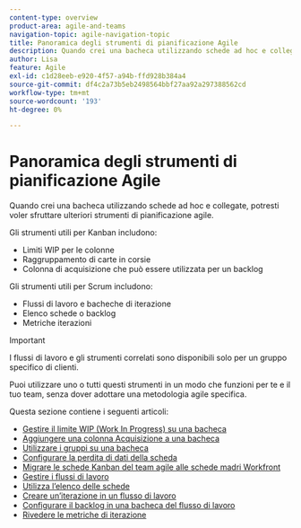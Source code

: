 ```yaml
---
content-type: overview
product-area: agile-and-teams
navigation-topic: agile-navigation-topic
title: Panoramica degli strumenti di pianificazione Agile
description: Quando crei una bacheca utilizzando schede ad hoc e collegate, potresti voler sfruttare ulteriori strumenti di pianificazione agile sulle bacheche.
author: Lisa
feature: Agile
exl-id: c1d28eeb-e920-4f57-a94b-ffd928b384a4
source-git-commit: df4c2a73b5eb2498564bbf27aa92a297388562cd
workflow-type: tm+mt
source-wordcount: '193'
ht-degree: 0%

---
```


# Panoramica degli strumenti di pianificazione Agile

Quando crei una bacheca utilizzando schede ad hoc e collegate, potresti voler sfruttare ulteriori strumenti di pianificazione agile.

Gli strumenti utili per Kanban includono:

* Limiti WIP per le colonne
* Raggruppamento di carte in corsie
* Colonna di acquisizione che può essere utilizzata per un backlog

Gli strumenti utili per Scrum includono:

* Flussi di lavoro e bacheche di iterazione
* Elenco schede o backlog
* Metriche iterazioni

>[!IMPORTANT]
>
>I flussi di lavoro e gli strumenti correlati sono disponibili solo per un gruppo specifico di clienti.

Puoi utilizzare uno o tutti questi strumenti in un modo che funzioni per te e il tuo team, senza dover adottare una metodologia agile specifica.

Questa sezione contiene i seguenti articoli:

* [Gestire il limite WIP (Work In Progress) su una bacheca](/help/quicksilver/agile/use-boards-agile-planning-tools/manage-wip-limit-on-board.md)
* [Aggiungere una colonna Acquisizione a una bacheca](/help/quicksilver/agile/use-boards-agile-planning-tools/add-intake-column-to-board.md)
* [Utilizzare i gruppi su una bacheca](/help/quicksilver/agile/use-boards-agile-planning-tools/group-cards-on-board.md)
* [Configurare la perdita di dati della scheda](/help/quicksilver/agile/use-boards-agile-planning-tools/configure-card-falloff.md)
* [Migrare le schede Kanban del team agile alle schede madri Workfront](/help/quicksilver/agile/use-boards-agile-planning-tools/migrate-kanban-cards-to-boards.md)
* [Gestire i flussi di lavoro](/help/quicksilver/agile/use-boards-agile-planning-tools/manage-collections.md)
* [Utilizza l’elenco delle schede](/help/quicksilver/agile/use-boards-agile-planning-tools/use-card-list.md)
* [Creare un’iterazione in un flusso di lavoro](/help/quicksilver/agile/use-boards-agile-planning-tools/create-an-iteration-in-workstream.md)
* [Configurare il backlog in una bacheca del flusso di lavoro](/help/quicksilver/agile/use-boards-agile-planning-tools/configure-backlog-workstream-board.md)
* [Rivedere le metriche di iterazione](/help/quicksilver/agile/use-boards-agile-planning-tools/review-iteration-metrics.md)
